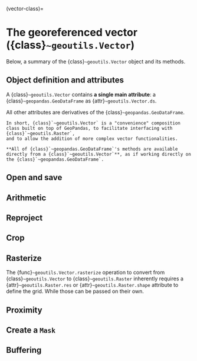 (vector-class)=

# The georeferenced vector ({class}`~geoutils.Vector`)

Below, a summary of the {class}`~geoutils.Vector` object and its methods.

## Object definition and attributes

A {class}`~geoutils.Vector` contains **a single main attribute**: a {class}`~geopandas.GeoDataFrame` as {attr}`~geoutils.Vector.ds`.

All other attributes are derivatives of the {class}`~geopandas.GeoDataFrame`.

```{important}
In short, {class}`~geoutils.Vector` is a "convenience" composition class built on top of GeoPandas, to facilitate interfacing with {class}`~geoutils.Raster`,
and to allow the addition of more complex vector functionalities.

**All of {class}`~geopandas.GeoDataFrame`'s methods are available directly from a {class}`~geoutils.Vector`**, as if working directly on the {class}`~geopandas.GeoDataFrame`.
```

## Open and save


## Arithmetic


## Reproject


## Crop


## Rasterize

The {func}`~geoutils.Vector.rasterize` operation to convert from {class}`~geoutils.Vector` to {class}`~geoutils.Raster` inherently requires a 
{attr}`~geoutils.Raster.res` or {attr}`~geoutils.Raster.shape` attribute to define the grid. While those can be passed on their own.

## Proximity


## Create a `Mask`


## Buffering


